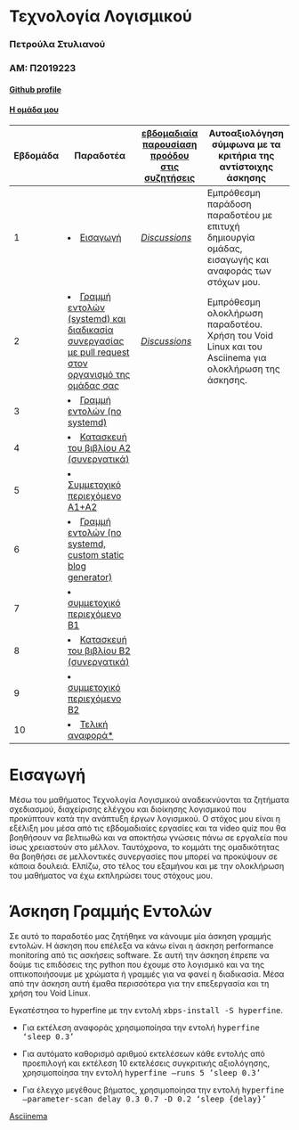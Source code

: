 # Τεχνολογία Λογισμικού
### Πετρούλα Στυλιανού 
### ΑΜ: Π2019223
#### [Github profile](https://github.com/PetroulaStylianou)
#### [Η ομάδα μου](https://github.com/IonianUniversity2019)


| Εβδομάδα | Παραδοτέα| [εβδομαδιαία παρουσίαση προόδου στις συζητήσεις](https://github.com/courses-ionio/help/discussions/categories/show-and-tell) | Αυτοαξιολόγηση σύμφωνα με τα κριτήρια της αντίστοιχης άσκησης |
| --- | --- | --- | --- |
| 1 | <li><a href="#Εισαγωγή"></span> <span class="toctext">Εισαγωγή</span></a> | <i><a href="https://github.com/courses-ionio/sw/discussions/1170" title="Discussions">Discussions</a></i> | Εμπρόθεσμη παράδοση παραδοτέου με επιτυχή δημιουργία ομάδας, εισαγωγής και αναφοράς των στόχων μου.|
| 2 | <li><a href="#Γραμμή εντολών (systemd) και διαδικασία συνεργασίας με pull request στον οργανισμό της ομάδας σας"></span> <span class="toctext">Γραμμή εντολών (systemd) και διαδικασία συνεργασίας με pull request στον οργανισμό της ομάδας σας</span></a> | <i><a href="" title="Discussions">Discussions</a></i> | Εμπρόθεσμη ολοκλήρωση παραδοτέου. Χρήση του Void Linux και του Asciinema για ολοκλήρωση της άσκησης.|
| 3 | <li><a href="#Γραμμή εντολών (no systemd)"></span> <span class="toctext">Γραμμή εντολών (no systemd)</span></a>  | | |
| 4 | <li><a href="#Κατασκευή του βιβλίου Α2 (συνεργατικά)"></span> <span class="toctext">Κατασκευή του βιβλίου Α2 (συνεργατικά)</span></a>| | |
| 5 | <li><a href="#Συμμετοχικό περιεχόμενο A1+A2"></span> <span class="toctext">Συμμετοχικό περιεχόμενο A1+A2</span></a> | | |
| 6 |  <li><a href="#Γραμμή εντολών (no systemd, custom static blog generator)"></span> <span class="toctext">Γραμμή εντολών (no systemd, custom static blog generator)</span></a>| | |
| 7 | <li><a href="#συμμετοχικό περιεχόμενο B1"></span> <span class="toctext">συμμετοχικό περιεχόμενο B1</span></a>| | | 
| 8 | <li><a href="#Κατασκευή του βιβλίου Β2 (συνεργατικά)"></span> <span class="toctext">Κατασκευή του βιβλίου Β2 (συνεργατικά)</span></a> | ||
| 9 | <li><a href="#συμμετοχικό περιεχόμενο B2"></span> <span class="toctext">συμμετοχικό περιεχόμενο B2</span></a> | ||
| 10 | <li><a href="#Τελική αναφορά*"></span> <span class="toctext">Τελική αναφορά*</span></a> | | |


# Εισαγωγή

Μέσω του μαθήματος Τεχνολογία Λογισμικού αναδεικνύονται τα ζητήματα σχεδιασμού, διαχείρισης ελέγχου και διοίκησης λογισμικού που προκύπτουν κατά την ανάπτυξη έργων λογισμικού.  Ο στόχος μου είναι η εξέλιξη μου μέσα από τις εβδομαδιαίες εργασίες και τα video quiz που θα βοηθήσουν να βελτιωθώ και να αποκτήσω γνώσεις πάνω σε εργαλεία που ίσως χρειαστούν στο μέλλον. Ταυτόχρονα, το κομμάτι της ομαδικότητας θα βοηθήσει σε μελλοντικές συνεργασίες που μπορεί να προκύψουν σε κάποια δουλειά. Ελπίζω, στο τέλος του εξαμήνου και με την ολοκλήρωση του μαθήματος να έχω εκπληρώσει τους στόχους μου.

# Άσκηση Γραμμής Εντολών 

Σε αυτό το παραδοτέο μας ζητήθηκε να κάνουμε μία άσκηση γραμμής εντολών. Η άσκηση που επέλεξα να κάνω είναι η άσκηση performance monitoring από τις ασκήσεις software. Σε αυτή την άσκηση έπρεπε να δούμε τις επιδόσεις της python που έχουμε στο λογισμικό και να της οπτικοποιήσουμε με χρώματα ή γραμμές για να φανεί η διαδικασία. 
Μέσα από την άσκηση αυτή έμαθα περισσότερα για την επεξεργασία και τη χρήση του Void Linux.

Εγκατέστησα το hyperfine με την εντολή <kbd>xbps-install -S hyperfine</kbd>.

- Για εκτέλεση αναφοράς χρησιμοποίησα την εντολή <kbd>hyperfine ‘sleep 0.3’</kbd>

- Για αυτόματο καθορισμό αριθμού εκτελέσεων κάθε εντολής από προεπιλογή και εκτέλεση 10 εκτελέσεις συγκριτικής αξιολόγησης, χρησιμοποίησα την εντολή <kbd>hyperfine —runs 5 ’sleep 0.3’</kbd>

- Για έλεγχο μεγέθους βήματος, χρησιμοποίησα την εντολή <kbd>hyperfine —parameter-scan delay 0.3 0.7 -D 0.2 ‘sleep {delay}’</kbd>

[Asciinema](https://asciinema.org/a/561001)

